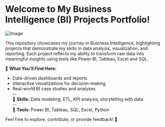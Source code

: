 # Welcome to My Business Intelligence (BI) Projects Portfolio!
![Image](https://github.com/user-attachments/assets/a60f9b2b-b4a4-4606-8aad-bb769de89d43) 

This repository showcases my journey in Business Intelligence, highlighting projects that demonstrate my skills in data analysis, visualization, and reporting. Each project reflects my ability to transform raw data into meaningful insights using tools like Power BI, Tableau, Excel and SQL. 
  
📌 **What You'll Find Here:**

- Data-driven dashboards and reports
- Interactive visualizations for decision-making
- Real-world BI case studies and analyses<br>
--  
🔹 **Skills:** Data modeling, ETL, KPI analysis, storytelling with data<br>
--  
🔹 **Tools:** Power BI, Tableau, SQL, Excel, Python 

Feel free to explore, contribute, or provide feedback! 🚀
